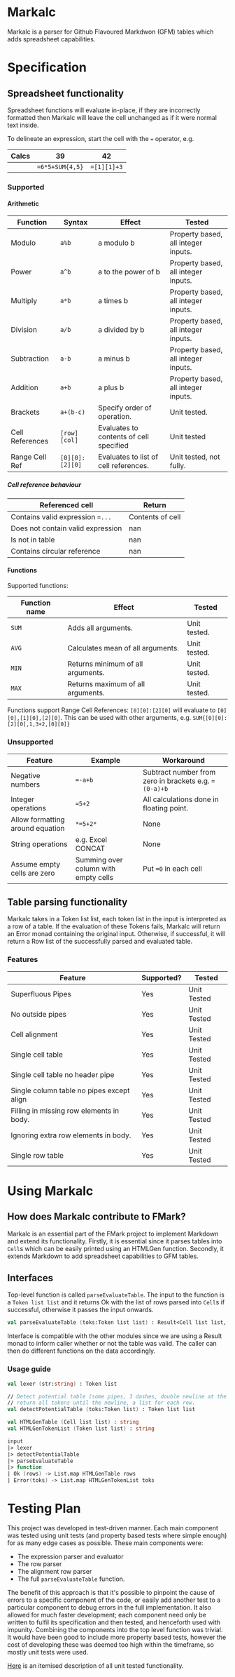 
# Markalc

Markalc is a parser for Github Flavoured Markdwon (GFM) tables which adds spreadsheet capabilities.

# Specification
## Spreadsheet functionality
Spreadsheet functions will evaluate in-place, if they are incorrectly formatted then Markalc will leave the cell unchanged as if it were normal text inside. 

To delineate an expression, start the cell with the `=` operator, e.g.

Calcs|39|42|
|---|---|---|
||`=6*5+SUM{4,5}`|`=[1][1]+3`|

### Supported

#### Arithmetic

|Function|Syntax|Effect|Tested|
|---|---|---|---|
|Modulo|`a%b`|a modulo b|Property based, all integer inputs.
|Power|`a^b`|a to the power of b|Property based, all integer inputs.
|Multiply|`a*b`|a times b|Property based, all integer inputs.
|Division|`a/b`|a divided by b|Property based, all integer inputs.
|Subtraction|`a-b`|a minus b|Property based, all integer inputs.
|Addition|`a+b`|a plus b|Property based, all integer inputs.
|Brackets|`a+(b-c)`|Specify order of operation.|Unit tested.
|Cell References|`[row][col]`|Evaluates to contents of cell specified|Unit tested|
|Range Cell Ref|`[0][0]:[2][0]`|Evaluates to list of cell references.|Unit tested, not fully.|


##### Cell reference behaviour

|Referenced cell|Return|
|---|---|
|Contains valid expression `=...`|Contents of cell|
|Does not contain valid expression|nan|
|Is not in table|nan|
|Contains circular reference|nan|

#### Functions

Supported functions:

|Function name| Effect| Tested|
|---|---|---|
|`SUM`|Adds all arguments.|Unit tested.|
|`AVG`|Calculates mean of all arguments.|Unit tested.|
|`MIN`|Returns minimum of all arguments.|Unit tested.|
|`MAX`|Returns maximum of all arguments.|Unit tested.|

Functions support Range Cell References: `[0][0]:[2][0]` will evaluate to `[0][0],[1][0],[2][0]`. This can be used with other arguments, e.g. `SUM{[0][0]:[2][0],1,3+2,[0][0]}`

### Unsupported

|Feature|Example|Workaround|
|---|---|---|
|Negative numbers  |`=-a+b`|Subtract number from zero in brackets e.g. `=(0-a)+b`|
|Integer operations|`=5+2`|All calculations done in floating point.|
|Allow formatting around equation|`*=5+2*`|None|
|String operations|e.g. Excel CONCAT|None|
|Assume empty cells are zero|Summing over column with empty cells|Put `=0` in each cell|

## Table parsing functionality

Markalc takes in a Token list list, each token list in the input is interpreted as a row of a table. If the evaluation of these Tokens fails, Markalc will return an Error monad containing the original input. Otherwise, if successful, it will return a Row list of the successfully parsed and evaluated table.

### Features

|Feature|Supported?|Tested|
|---|---|---|
|Superfluous Pipes|Yes|Unit Tested|
|No outside pipes|Yes|Unit Tested|
|Cell alignment|Yes|Unit Tested|
|Single cell table|Yes|Unit Tested|
|Single cell table no header pipe|Yes|Unit Tested|
|Single column table no pipes except align|Yes|Unit Tested|
|Filling in missing row elements in body.|Yes|Unit Tested|
|Ignoring extra row elements in body.|Yes|Unit Tested|
|Single row table|Yes|Unit Tested|

# Using Markalc

## How does Markalc contribute to FMark?

Markalc is an essential part of the FMark project to implement Markdown and extend its functionality. Firstly, it is essential since it parses tables into `Cell`s which can be easily printed using an HTMLGen function. Secondly, it extends Markdown to add spreadsheet capabilities to GFM tables.

## Interfaces

Top-level function is called `parseEvaluateTable`. The input to the function is a `Token list list` and it returns Ok with the list of rows parsed into `Cell`s if successful, otherwise it passes the input onwards.

``` fsharp
val parseEvaluateTable (toks:Token list list) : Result<Cell list list, Token list list>
```

Interface is compatible with the other modules since we are using a Result monad to inform caller whether or not the table was valid. The caller can then do different functions on the data accordingly.

### Usage guide
```fsharp
val lexer (str:string) : Token list

// Detect potential table (some pipes, 3 dashes, double newline at the end)
// return all tokens until the newline, a list for each row.
val detectPotentialTable (toks:Token list) : Token list list

val HTMLGenTable (Cell list list) : string
val HTMLGenTokenList (Token list list) : string

input
|> lexer
|> detectPotentialTable
|> parseEvaluateTable
|> function
| Ok (rows) -> List.map HTMLGenTable rows
| Error(toks) -> List.map HTMLGenTokenList toks
```

# Testing Plan

This project was developed in test-driven manner. Each main component was tested using unit tests (and property based tests where simple enough) for as many edge cases as possible. These main components were:

- The expression parser and evaluator
- The row parser
- The alignment row parser
- The full `parseEvaluateTable` function.

The benefit of this approach is that it's possible to pinpoint the cause of errors to a specific component of the code, or easily add another test to a particular component to debug errors in the full implementation. It also allowed for much faster development; each component need only be written to fulfil its specification and then tested, and henceforth used with impunity. Combining the components into the top level function was trivial. It would have been good to include more property based tests, however the cost of developing these was deemed too high within the timeframe, so mostly unit tests were used.

[Here](TESTS.md) is an itemised description of all unit tested functionality.